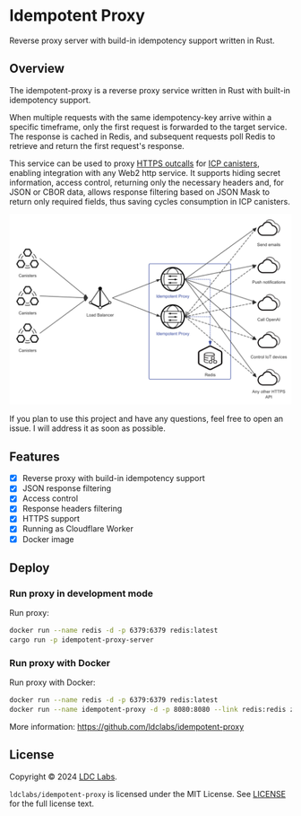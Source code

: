 # Idempotent Proxy
Reverse proxy server with build-in idempotency support written in Rust.

## Overview

The idempotent-proxy is a reverse proxy service written in Rust with built-in idempotency support.

When multiple requests with the same idempotency-key arrive within a specific timeframe, only the first request is forwarded to the target service. The response is cached in Redis, and subsequent requests poll Redis to retrieve and return the first request's response.

This service can be used to proxy [HTTPS outcalls](https://internetcomputer.org/docs/current/developer-docs/smart-contracts/advanced-features/https-outcalls/https-outcalls-overview) for [ICP canisters](https://internetcomputer.org/docs/current/developer-docs/smart-contracts/overview/introduction), enabling integration with any Web2 http service. It supports hiding secret information, access control, returning only the necessary headers and, for JSON or CBOR data, allows response filtering based on JSON Mask to return only required fields, thus saving cycles consumption in ICP canisters.

![Idempotent Proxy](./idempotent-proxy.png)

If you plan to use this project and have any questions, feel free to open an issue. I will address it as soon as possible.

## Features
- [x] Reverse proxy with build-in idempotency support
- [x] JSON response filtering
- [x] Access control
- [x] Response headers filtering
- [x] HTTPS support
- [x] Running as Cloudflare Worker
- [x] Docker image

## Deploy

### Run proxy in development mode

Run proxy:
```bash
docker run --name redis -d -p 6379:6379 redis:latest
cargo run -p idempotent-proxy-server
```

### Run proxy with Docker

Run proxy with Docker:
```bash
docker run --name redis -d -p 6379:6379 redis:latest
docker run --name idempotent-proxy -d -p 8080:8080 --link redis:redis zensh/idempotent-proxy
```

More information: https://github.com/ldclabs/idempotent-proxy

## License
Copyright © 2024 [LDC Labs](https://github.com/ldclabs).

`ldclabs/idempotent-proxy` is licensed under the MIT License. See [LICENSE](LICENSE-MIT) for the full license text.